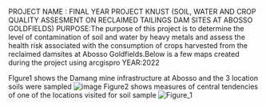 PROJECT NAME : FINAL YEAR PROJECT KNUST (SOIL, WATER AND CROP QUALITY ASSESMENT ON RECLAIMED TAILINGS DAM SITES AT ABOSSO GOLDFIELDS)
PURPOSE:The purpose of this project is to determine the level of contamination of soil and water by heavy metals and assess the health risk associated with the consumption of crops harvested from the reclaimed damsites at Abosso Goldfields.Below is a few maps created during the project using arcgispro
YEAR:2022

FIgure1 shows the Damang mine infrastructure at Abosso and the 3 location soils were sampled
![image](https://github.com/user-attachments/assets/524c2463-d973-44e4-aab0-d5649fd0725f)
Figure2 shows measures of central tendencies of one of the locations visited for soil sample
![Figure_1](https://github.com/user-attachments/assets/817313b1-7805-488f-9b29-44a63f00af46)
